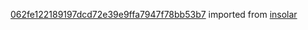 [062fe122189197dcd72e39e9ffa7947f78bb53b7](https://github.com/insolar/insolar/commit/062fe122189197dcd72e39e9ffa7947f78bb53b7) imported from [insolar](https://github.com/insolar/insolar)
